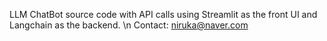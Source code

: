 LLM ChatBot source code with API calls using Streamlit as the front UI and Langchain as the backend. \n
Contact: niruka@naver.com

